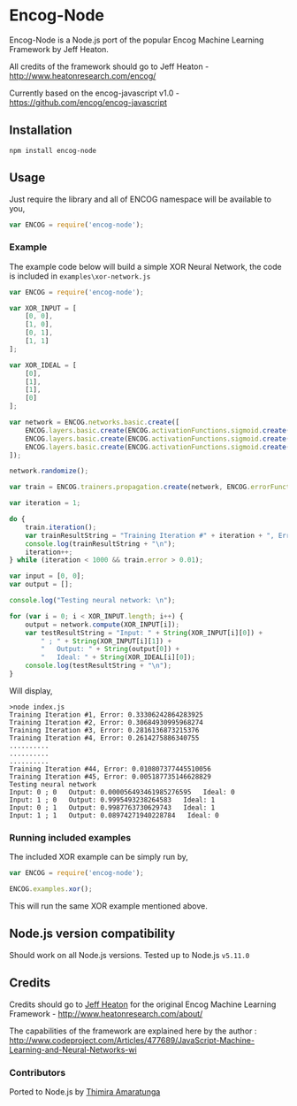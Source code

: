 # Encog-Node

Encog-Node is a Node.js port of the popular Encog Machine Learning Framework by Jeff Heaton.

All credits of the framework should go to Jeff Heaton - http://www.heatonresearch.com/encog/

Currently based on the encog-javascript v1.0 - https://github.com/encog/encog-javascript

## Installation

    npm install encog-node

## Usage

Just require the library and all of ENCOG namespace will be available to you,

```js
var ENCOG = require('encog-node');
```

### Example

The example code below will build a simple XOR Neural Network, the code is included in `examples\xor-network.js`

```js
var ENCOG = require('encog-node');

var XOR_INPUT = [
    [0, 0],
    [1, 0],
    [0, 1],
    [1, 1]
];

var XOR_IDEAL = [
    [0],
    [1],
    [1],
    [0]
];

var network = ENCOG.networks.basic.create([
    ENCOG.layers.basic.create(ENCOG.activationFunctions.sigmoid.create(), 2, 1),
    ENCOG.layers.basic.create(ENCOG.activationFunctions.sigmoid.create(), 3, 1),
    ENCOG.layers.basic.create(ENCOG.activationFunctions.sigmoid.create(), 1, 0)
]);

network.randomize();

var train = ENCOG.trainers.propagation.create(network, ENCOG.errorFunctions.linear.create(), XOR_INPUT, XOR_IDEAL, "RPROP", 0, 0);

var iteration = 1;

do {
    train.iteration();
    var trainResultString = "Training Iteration #" + iteration + ", Error: " + train.error;
    console.log(trainResultString + "\n");
    iteration++;
} while (iteration < 1000 && train.error > 0.01);

var input = [0, 0];
var output = [];

console.log("Testing neural network: \n");

for (var i = 0; i < XOR_INPUT.length; i++) {
    output = network.compute(XOR_INPUT[i]);
    var testResultString = "Input: " + String(XOR_INPUT[i][0]) +
        " ; " + String(XOR_INPUT[i][1]) +
        "   Output: " + String(output[0]) +
        "   Ideal: " + String(XOR_IDEAL[i][0]);
    console.log(testResultString + "\n");
}
```

Will display,

    >node index.js
    Training Iteration #1, Error: 0.33306242864283925
    Training Iteration #2, Error: 0.30684930995968274
    Training Iteration #3, Error: 0.2816136873215376
    Training Iteration #4, Error: 0.2614275886340755
    ..........
    ..........
    ..........
    Training Iteration #44, Error: 0.010807377445510056
    Training Iteration #45, Error: 0.005187735146628829
    Testing neural network
    Input: 0 ; 0   Output: 0.000056493461985276595   Ideal: 0
    Input: 1 ; 0   Output: 0.9995493238264583   Ideal: 1
    Input: 0 ; 1   Output: 0.9987763730629743   Ideal: 1
    Input: 1 ; 1   Output: 0.08974271940228784   Ideal: 0

### Running included examples

The included XOR example can be simply run by,

```js
var ENCOG = require('encog-node');

ENCOG.examples.xor();
```

This will run the same XOR example mentioned above.

## Node.js version compatibility

Should work on all Node.js versions. Tested up to Node.js `v5.11.0`

## Credits

Credits should go to [Jeff Heaton](https://github.com/jeffheaton) for the original Encog Machine Learning Framework - http://www.heatonresearch.com/about/

The capabilities of the framework are explained here by the author : http://www.codeproject.com/Articles/477689/JavaScript-Machine-Learning-and-Neural-Networks-wi

### Contributors

Ported to Node.js by [Thimira Amaratunga](https://github.com/Thimira)
